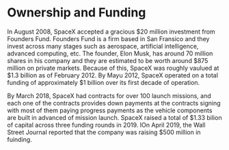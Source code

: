 # Ownership and Funding

In August 2008, SpaceX accepted a gracious $20 million investment from Founders Fund. Founders Fund is a firm based in San Fransico and they invest across many stages such as aerospace, artificial intelligence, advanced computing, etc. The founder, Elon Musk, has around 70 million shares in his company and they are estimated to be worth around $875 million on private markets. Because of this, SpaceX was roughly vaulued at $1.3 billion as of February 2012. By Mayu 2012, SpaceX operated on a total funding of approximately $1 billion over its first decade of operation. 

By March 2018, SpaceX had contracts for over 100 launch missions, and each one of the contracts provides down payments at the contracts signing with most of them paying progress payments as the vehicle components are built in advanced of mission launch. SpaceX raised a total of $1.33 bilion of capital across three funding rounds in 2019. IOn April 2019, the Wall Street Journal reported that the company was raising $500 million in fuinding. 